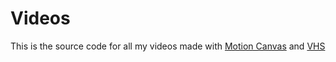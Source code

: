 # Videos

This is the source code for all my videos made with [Motion Canvas](https://motioncanvas.io/) and [VHS](https://github.com/charmbracelet/vhs)
